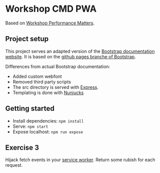 # Workshop CMD PWA

Based on [Workshop Performance Matters](https://github.com/CMDA/performance-matters/tree/16c287).

## Project setup

This project serves an adapted version of the [Bootstrap documentation website](http://getbootstrap.com/). It is based on the [github pages branche of Bootstrap](https://github.com/twbs/bootstrap/tree/gh-pages). 

Differences from actual Bootstrap documentation:

- Added custom webfont
- Removed third party scripts
- The src directory is served with [Express](https://expressjs.com/).
- Templating is done with [Nunjucks](https://mozilla.github.io/nunjucks/)

## Getting started

- Install dependencies: `npm install`
- Serve: `npm start`
- Expose localhost: `npm run expose`

## Exercise 3

Hijack fetch events in your [service worker](https://github.com/voorhoede/workshop-cmd-pwa/blob/exercise-02-register-sw/src/sw.js). Return some rubish for each request.
